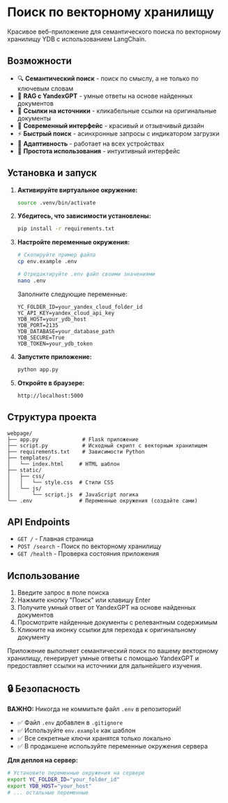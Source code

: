 # Поиск по векторному хранилищу

Красивое веб-приложение для семантического поиска по векторному хранилищу YDB с использованием LangChain.

## Возможности

- 🔍 **Семантический поиск** - поиск по смыслу, а не только по ключевым словам
- 🤖 **RAG с YandexGPT** - умные ответы на основе найденных документов
- 🔗 **Ссылки на источники** - кликабельные ссылки на оригинальные документы
- 🎨 **Современный интерфейс** - красивый и отзывчивый дизайн
- ⚡ **Быстрый поиск** - асинхронные запросы с индикатором загрузки
- 📱 **Адаптивность** - работает на всех устройствах
- 🔧 **Простота использования** - интуитивный интерфейс

## Установка и запуск

1. **Активируйте виртуальное окружение:**
   ```bash
   source .venv/bin/activate
   ```

2. **Убедитесь, что зависимости установлены:**
   ```bash
   pip install -r requirements.txt
   ```

3. **Настройте переменные окружения:**
   ```bash
   # Скопируйте пример файла
   cp env.example .env

   # Отредактируйте .env файл своими значениями
   nano .env
   ```

   Заполните следующие переменные:
   ```env
   YC_FOLDER_ID=your_yandex_cloud_folder_id
   YC_API_KEY=yandex_cloud_api_key
   YDB_HOST=your_ydb_host
   YDB_PORT=2135
   YDB_DATABASE=your_database_path
   YDB_SECURE=True
   YDB_TOKEN=your_ydb_token
   ```

4. **Запустите приложение:**
   ```bash
   python app.py
   ```

5. **Откройте в браузере:**
   ```
   http://localhost:5000
   ```

## Структура проекта

```
webpage/
├── app.py              # Flask приложение
├── script.py           # Исходный скрипт с векторным хранилищем
├── requirements.txt    # Зависимости Python
├── templates/
│   └── index.html     # HTML шаблон
├── static/
│   ├── css/
│   │   └── style.css  # Стили CSS
│   └── js/
│       └── script.js  # JavaScript логика
└── .env               # Переменные окружения (создайте сами)
```

## API Endpoints

- `GET /` - Главная страница
- `POST /search` - Поиск по векторному хранилищу
- `GET /health` - Проверка состояния приложения

## Использование

1. Введите запрос в поле поиска
2. Нажмите кнопку "Поиск" или клавишу Enter
3. Получите умный ответ от YandexGPT на основе найденных документов
4. Просмотрите найденные документы с релевантным содержимым
5. Кликните на иконку ссылки для перехода к оригинальному документу

Приложение выполняет семантический поиск по вашему векторному хранилищу, генерирует умные ответы с помощью YandexGPT и предоставляет ссылки на источники для дальнейшего изучения.

## 🔒 Безопасность

**ВАЖНО:** Никогда не коммитьте файл `.env` в репозиторий!

- ✅ Файл `.env` добавлен в `.gitignore`
- ✅ Используйте `env.example` как шаблон
- ✅ Все секретные ключи хранятся только локально
- ✅ В продакшене используйте переменные окружения сервера

**Для деплоя на сервер:**
```bash
# Установите переменные окружения на сервере
export YC_FOLDER_ID="your_folder_id"
export YDB_HOST="your_host"
# ... остальные переменные
```
